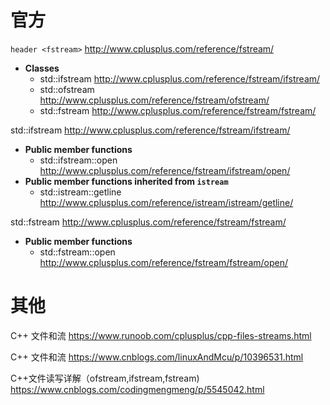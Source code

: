 
# 官方

`header <fstream>` http://www.cplusplus.com/reference/fstream/
- **Classes**
  * std::ifstream http://www.cplusplus.com/reference/fstream/ifstream/
  * std::ofstream http://www.cplusplus.com/reference/fstream/ofstream/
  * std::fstream http://www.cplusplus.com/reference/fstream/fstream/

std::ifstream http://www.cplusplus.com/reference/fstream/ifstream/
- **Public member functions**
  * std::ifstream::open http://www.cplusplus.com/reference/fstream/ifstream/open/
- **Public member functions inherited from `istream`**
  * std::istream::getline http://www.cplusplus.com/reference/istream/istream/getline/

std::fstream http://www.cplusplus.com/reference/fstream/fstream/
- **Public member functions**
  * std::fstream::open http://www.cplusplus.com/reference/fstream/fstream/open/

# 其他

C++ 文件和流 https://www.runoob.com/cplusplus/cpp-files-streams.html

C++ 文件和流 https://www.cnblogs.com/linuxAndMcu/p/10396531.html

C++文件读写详解（ofstream,ifstream,fstream) https://www.cnblogs.com/codingmengmeng/p/5545042.html

